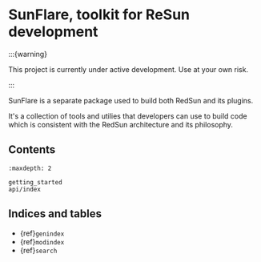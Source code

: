 # SunFlare, toolkit for ReSun development

:::{warning}

This project is currently under active development. Use at your own risk.

:::

SunFlare is a separate package used to build both RedSun and its plugins.

It's a collection of tools and utilies that developers can use to build code which is consistent with the RedSun architecture
and its philosophy.

## Contents

```{toctree}
:maxdepth: 2

getting_started
api/index
```

## Indices and tables

- {ref}`genindex`
- {ref}`modindex`
- {ref}`search`

